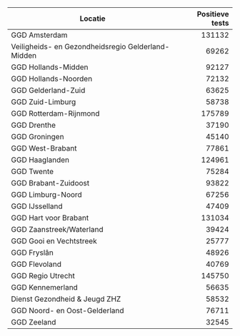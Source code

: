 | Locatie | Positieve tests |
|---------|----------------:|
| GGD Amsterdam                            | 131132 |
| Veiligheids- en Gezondheidsregio Gelderland-Midden | 69262 |
| GGD Hollands-Midden                      | 92127 |
| GGD Hollands-Noorden                     | 72132 |
| GGD Gelderland-Zuid                      | 63625 |
| GGD Zuid-Limburg                         | 58738 |
| GGD Rotterdam-Rijnmond                   | 175789 |
| GGD Drenthe                              | 37190 |
| GGD Groningen                            | 45140 |
| GGD West-Brabant                         | 77861 |
| GGD Haaglanden                           | 124961 |
| GGD Twente                               | 75284 |
| GGD Brabant-Zuidoost                     | 93822 |
| GGD Limburg-Noord                        | 67256 |
| GGD IJsselland                           | 47409 |
| GGD Hart voor Brabant                    | 131034 |
| GGD Zaanstreek/Waterland                 | 39424 |
| GGD Gooi en Vechtstreek                  | 25777 |
| GGD Fryslân                              | 48926 |
| GGD Flevoland                            | 40769 |
| GGD Regio Utrecht                        | 145750 |
| GGD Kennemerland                         | 56635 |
| Dienst Gezondheid & Jeugd ZHZ            | 58532 |
| GGD Noord- en Oost-Gelderland            | 76711 |
| GGD Zeeland                              | 32545 |
